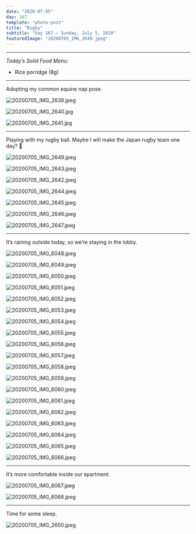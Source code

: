 ```yaml
---
date: "2020-07-05"
day: 167
template: "photo-post"
title: "Rugby"
subtitle: "Day 167 – Sunday, July 5, 2020"
featuredImage: "20200705_IMG_2649.jpeg"
---
```


<hr />

_Today’s Solid Food Menu:_

- Rice porridge (8g)

<hr />

Adopting my common equine nap pose.

![20200705_IMG_2639.jpeg](20200705_IMG_2639.jpeg)

![20200705_IMG_2640.jpg](20200705_IMG_2640.jpg)

![20200705_IMG_2641.jpg](20200705_IMG_2641.jpg)

<hr />

Playing with my rugby ball. Maybe I will make the Japan rugby team one day? 🏉

![20200705_IMG_2649.jpeg](20200705_IMG_2649.jpeg)

![20200705_IMG_2643.jpeg](20200705_IMG_2643.jpeg)

![20200705_IMG_2642.jpeg](20200705_IMG_2642.jpeg)

![20200705_IMG_2644.jpeg](20200705_IMG_2644.jpeg)

![20200705_IMG_2645.jpeg](20200705_IMG_2645.jpeg)

![20200705_IMG_2646.jpeg](20200705_IMG_2646.jpeg)

![20200705_IMG_2647.jpeg](20200705_IMG_2647.jpeg)

<hr />

It’s raining outside today, so we’re staying in the lobby.

![20200705_IMG_6048.jpeg](20200705_IMG_6048.jpeg)

![20200705_IMG_6049.jpeg](20200705_IMG_6049.jpeg)

![20200705_IMG_6050.jpeg](20200705_IMG_6050.jpeg)

![20200705_IMG_6051.jpeg](20200705_IMG_6051.jpeg)

![20200705_IMG_6052.jpeg](20200705_IMG_6052.jpeg)

![20200705_IMG_6053.jpeg](20200705_IMG_6053.jpeg)

![20200705_IMG_6054.jpeg](20200705_IMG_6054.jpeg)

![20200705_IMG_6055.jpeg](20200705_IMG_6055.jpeg)

![20200705_IMG_6056.jpeg](20200705_IMG_6056.jpeg)

![20200705_IMG_6057.jpeg](20200705_IMG_6057.jpeg)

![20200705_IMG_6058.jpeg](20200705_IMG_6058.jpeg)

![20200705_IMG_6059.jpeg](20200705_IMG_6059.jpeg)

![20200705_IMG_6060.jpeg](20200705_IMG_6060.jpeg)

![20200705_IMG_6061.jpeg](20200705_IMG_6061.jpeg)

![20200705_IMG_6062.jpeg](20200705_IMG_6062.jpeg)

![20200705_IMG_6063.jpeg](20200705_IMG_6063.jpeg)

![20200705_IMG_6064.jpeg](20200705_IMG_6064.jpeg)

![20200705_IMG_6065.jpeg](20200705_IMG_6065.jpeg)

![20200705_IMG_6066.jpeg](20200705_IMG_6066.jpeg)

<hr />

It’s more comfortable inside our apartment.

![20200705_IMG_6067.jpeg](20200705_IMG_6067.jpeg)

![20200705_IMG_6068.jpeg](20200705_IMG_6068.jpeg)

<hr />

Time for some sleep.

![20200705_IMG_2650.jpeg](20200705_IMG_2650.jpeg)
